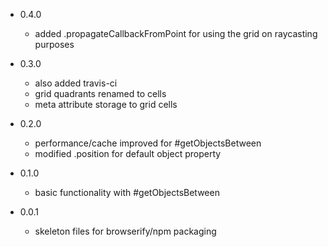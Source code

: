 - 0.4.0
    - added .propagateCallbackFromPoint for using the grid
      on raycasting purposes

- 0.3.0
    - also added travis-ci
    - grid quadrants renamed to cells
    - meta attribute storage to grid cells

- 0.2.0
    - performance/cache improved for #getObjectsBetween
    - modified .position for default object property

- 0.1.0
    - basic functionality with #getObjectsBetween

- 0.0.1
    - skeleton files for browserify/npm packaging
